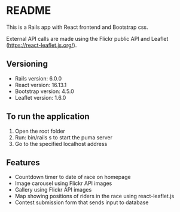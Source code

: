 # README

This is a Rails app with React frontend and Bootstrap css.

External API calls are made using the Flickr public API and Leaflet (https://react-leaflet.js.org/).

## Versioning

- Rails version: 6.0.0
- React version: 16.13.1
- Bootstrap version: 4.5.0
- Leaflet version: 1.6.0

## To run the application

1. Open the root folder
2. Run: bin/rails s to start the puma server
3. Go to the specified localhost address

## Features

- Countdown timer to date of race on homepage
- Image carousel using Flickr API images
- Gallery using Flickr API images
- Map showing positions of riders in the race using react-leaflet.js
- Contest submission form that sends input to database

